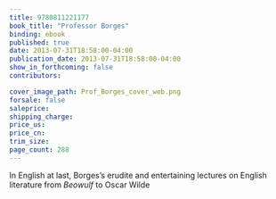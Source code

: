```yaml
---
title: 9780811221177
book_title: "Professor Borges"
binding: ebook
published: true
date: 2013-07-31T18:58:00-04:00
publication_date: 2013-07-31T18:58:00-04:00
show_in_forthcoming: false
contributors:

cover_image_path: Prof_Borges_cover_web.png
forsale: false
saleprice:
shipping_charge:
price_us:
price_cn:
trim_size:
page_count: 288
---
```

In English at last, Borges’s erudite and entertaining lectures on English literature from _Beowulf_ to Oscar Wilde

